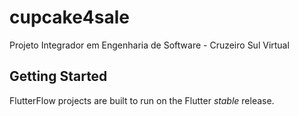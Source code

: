 # cupcake4sale

Projeto Integrador  em Engenharia de Software - Cruzeiro Sul Virtual

## Getting Started

FlutterFlow projects are built to run on the Flutter _stable_ release.
